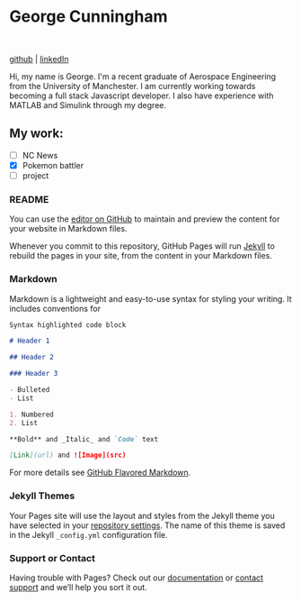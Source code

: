 # George Cunningham

<br/>

[github](https://github.com/geocunn) | [linkedIn](https://linkedin.com/in/geocunn)<br/>

Hi, my name is George. I'm a recent graduate of Aerospace Engineering from the University of Manchester. I am currently working towards becoming a full stack Javascript developer. I also have experience with MATLAB and Simulink through my degree.

## My work:

- [ ] NC News
- [x] Pokemon battler
- [ ] project

### README

You can use the [editor on GitHub](https://github.com/Geocunn/Portfolio/edit/main/README.md) to maintain and preview the content for your website in Markdown files.

Whenever you commit to this repository, GitHub Pages will run [Jekyll](https://jekyllrb.com/) to rebuild the pages in your site, from the content in your Markdown files.

### Markdown

Markdown is a lightweight and easy-to-use syntax for styling your writing. It includes conventions for

```markdown
Syntax highlighted code block

# Header 1

## Header 2

### Header 3

- Bulleted
- List

1. Numbered
2. List

**Bold** and _Italic_ and `Code` text

[Link](url) and ![Image](src)
```

For more details see [GitHub Flavored Markdown](https://guides.github.com/features/mastering-markdown/).

### Jekyll Themes

Your Pages site will use the layout and styles from the Jekyll theme you have selected in your [repository settings](https://github.com/Geocunn/Portfolio/settings). The name of this theme is saved in the Jekyll `_config.yml` configuration file.

### Support or Contact

Having trouble with Pages? Check out our [documentation](https://docs.github.com/categories/github-pages-basics/) or [contact support](https://support.github.com/contact) and we’ll help you sort it out.
